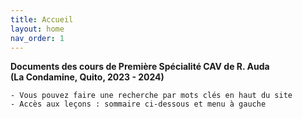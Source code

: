 ```yaml
---
title: Accueil
layout: home
nav_order: 1
---
```


**Documents des cours de Première Spécialité CAV de R. Auda**  
**(La Condamine, Quito, 2023 - 2024)**  

```
- Vous pouvez faire une recherche par mots clés en haut du site
- Accès aux leçons : sommaire ci-dessous et menu à gauche
```
